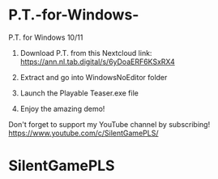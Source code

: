 # P.T.-for-Windows-
P.T. for Windows 10/11

1. Download P.T. from this Nextcloud link:
https://ann.nl.tab.digital/s/6yDoaERF6KSxRX4

2. Extract and go into WindowsNoEditor folder 

3. Launch the Playable Teaser.exe file 

4. Enjoy the amazing demo!

Don't forget to support my YouTube channel by subscribing!
https://www.youtube.com/c/SilentGamePLS/
# SilentGamePLS
